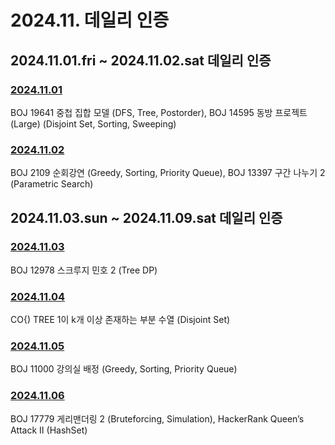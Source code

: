# 2024.11. 데일리 인증

## 2024.11.01.fri ~ 2024.11.02.sat 데일리 인증

### [2024.11.01](https://github.com/jwelyl/daily_certification/blob/main/2024/11/01/24_11_01_daily_certification.md)
BOJ 19641 중첩 집합 모델 (DFS, Tree, Postorder), BOJ 14595 동방 프로젝트 (Large) (Disjoint Set, Sorting, Sweeping)

### [2024.11.02](https://github.com/jwelyl/daily_certification/blob/main/2024/11/02/24_11_02_daily_certification.md)
BOJ 2109 순회강연 (Greedy, Sorting, Priority Queue), BOJ 13397 구간 나누기 2 (Parametric Search)

## 2024.11.03.sun ~ 2024.11.09.sat 데일리 인증

### [2024.11.03](https://github.com/jwelyl/daily_certification/blob/main/2024/11/03/24_11_03_daily_certification.md)
BOJ 12978 스크루지 민호 2 (Tree DP)

### [2024.11.04](https://github.com/jwelyl/daily_certification/blob/main/2024/11/04/24_11_04_daily_certification.md)
CO{) TREE 1이 k개 이상 존재하는 부분 수열 (Disjoint Set)

### [2024.11.05](https://github.com/jwelyl/daily_certification/blob/main/2024/11/05/24_11_05_daily_certification.md)
BOJ 11000 강의실 배정 (Greedy, Sorting, Priority Queue)

### [2024.11.06](https://github.com/jwelyl/daily_certification/blob/main/2024/11/06/24_11_06_daily_certification.md)
BOJ 17779 게리맨더링 2 (Bruteforcing, Simulation), HackerRank Queen’s Attack II (HashSet)